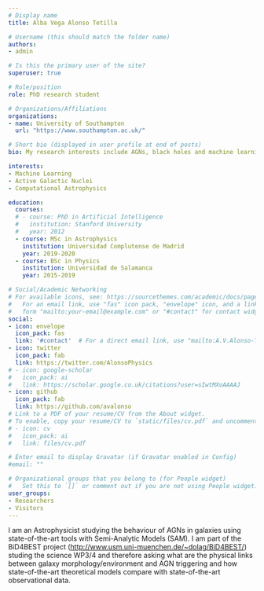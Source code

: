 ```yaml
---
# Display name
title: Alba Vega Alonso Tetilla

# Username (this should match the folder name)
authors:
- admin

# Is this the primary user of the site?
superuser: true

# Role/position
role: PhD research student

# Organizations/Affiliations
organizations:
- name: University of Southampton
  url: "https://www.southampton.ac.uk/"

# Short bio (displayed in user profile at end of posts)
bio: My research interests include AGNs, black holes and machine learning.

interests:
- Machine Learning
- Active Galactic Nuclei
- Computational Astrophysics

education:
  courses:
  # - course: PhD in Artificial Intelligence
  #   institution: Stanford University
  #   year: 2012
  - course: MSc in Astrophysics
    institution: Universidad Complutense de Madrid
    year: 2019-2020
  - course: BSc in Physics
    institution: Universidad de Salamanca
    year: 2015-2019

# Social/Academic Networking
# For available icons, see: https://sourcethemes.com/academic/docs/page-builder/#icons
#   For an email link, use "fas" icon pack, "envelope" icon, and a link in the
#   form "mailto:your-email@example.com" or "#contact" for contact widget.
social:
- icon: envelope
  icon_pack: fas
  link: '#contact'  # For a direct email link, use "mailto:A.V.Alonso-Tetilla@soton.ac.uk".
- icon: twitter
  icon_pack: fab
  link: https://twitter.com/AlonsoPhysics
# - icon: google-scholar
#   icon_pack: ai
#   link: https://scholar.google.co.uk/citations?user=sIwtMXoAAAAJ
- icon: github
  icon_pack: fab
  link: https://github.com/avalonso
# Link to a PDF of your resume/CV from the About widget.
# To enable, copy your resume/CV to `static/files/cv.pdf` and uncomment the lines below.
# - icon: cv
#   icon_pack: ai
#   link: files/cv.pdf

# Enter email to display Gravatar (if Gravatar enabled in Config)
#email: ""

# Organizational groups that you belong to (for People widget)
#   Set this to `[]` or comment out if you are not using People widget.
user_groups:
- Researchers
- Visitors
---
```

I am an Astrophysicist studying the behaviour of AGNs in galaxies using state-of-the-art tools with Semi-Analytic Models (SAM). I am part of the BiD4BEST project (http://www.usm.uni-muenchen.de/~dolag/BiD4BEST/) studing the science WP3/4 and therefore asking what are the physical links between galaxy morphology/environment and AGN triggering and how state-of-the-art theoretical models compare with state-of-the-art observational data.

